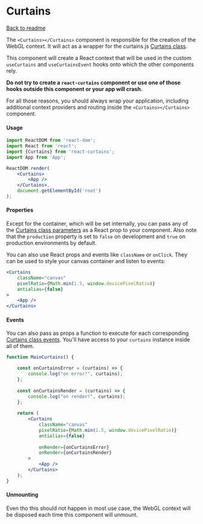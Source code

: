 <h1>Curtains</h1>

[Back to readme](README.md)

The `<Curtains></Curtains>` component is responsible for the creation of the WebGL context. It will act as a wrapper for the curtains.js <a href="https://www.curtainsjs.com/curtains-class.html">Curtains class</a>.

This component will create a React context that will be used in the custom `useCurtains` and `useCurtainsEvent` hooks onto which the other components rely.

**Do not try to create a `react-curtains` component or use one of those hooks outside this component or your app will crash.**

For all those reasons, you should always wrap your application, including additional context providers and routing inside the `<Curtains></Curtains>` component.

#### Usage

```jsx
import ReactDOM from 'react-dom';
import React from 'react';
import {Curtains} from 'react-curtains';
import App from 'App';

ReactDOM.render(
    <Curtains>
        <App />
    </Curtains>,
    document.getElementById('root')
);
```

#### Properties

Except for the container, which will be set internally, you can pass any of the <a href="https://www.curtainsjs.com/curtains-class.html#curtains-init-params">Curtains class parameters</a> as a React prop to your component.
Also note that the `production` property is set to `false` on development and `true` on production environments by default.

You can also use React props and events like `className` or `onClick`. They can be used to style your canvas container and listen to events:

```jsx
<Curtains
    className="canvas"
    pixelRatio={Math.min(1.5, window.devicePixelRatio)}
    antialias={false}
>
    <App />
</Curtains>
```

#### Events

You can also pass as props a function to execute for each corresponding <a href="https://www.curtainsjs.com/curtains-class.html#events">Curtains class events</a>. You'll have access to your `curtains` instance inside all of them.

```jsx
function MainCurtains() {

    const onCurtainsError = (curtains) => {
        console.log("on error!", curtains);
    };
    
    const onCurtainsRender = (curtains) => {
        console.log("on render!", curtains);
    };
    
    return (
        <Curtains
            className="canvas"
            pixelRatio={Math.min(1.5, window.devicePixelRatio)}
            antialias={false}
            
            onRender={onCurtainsError}
            onRender={onCurtainsRender}
        >
            <App />
        </Curtains>
    );
}
```

#### Unmounting

Even tho this should not happen in most use case, the WebGL context will be disposed each time this component will unmount.